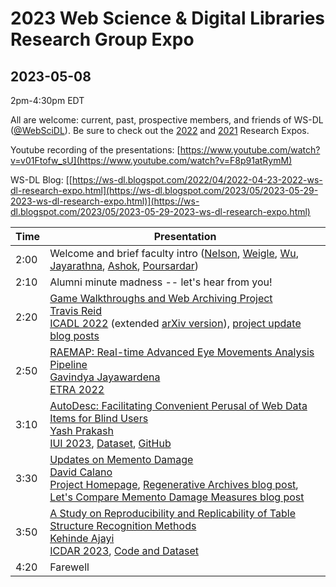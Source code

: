 # 2023 Web Science &amp; Digital Libraries Research Group Expo
## 2023-05-08

2pm-4:30pm EDT

All are welcome: current, past, prospective members, and friends of WS-DL ([@WebSciDL](https://twitter.com/WebSciDL)).  Be sure to check out the [2022](https://github.com/oduwsdl/2022-research-expo/) and [2021](https://github.com/oduwsdl/2021-research-expo/) Research Expos.

Youtube recording of the presentations: [https://www.youtube.com/watch?v=v01Ftofw_sU](https://www.youtube.com/watch?v=F8p91atRymM)

WS-DL Blog: [[https://ws-dl.blogspot.com/2022/04/2022-04-23-2022-ws-dl-research-expo.html](https://ws-dl.blogspot.com/2023/05/2023-05-29-2023-ws-dl-research-expo.html)](https://ws-dl.blogspot.com/2023/05/2023-05-29-2023-ws-dl-research-expo.html)

| Time  | Presentation |
| --- | --- |
| 2:00  | Welcome and brief faculty intro ([Nelson](https://twitter.com/phonedude_mln), [Weigle](https://twitter.com/weiglemc), [Wu](https://twitter.com/fanchyna), [Jayarathna](https://twitter.com/openmaze), [Ashok](https://twitter.com/vikas_daveb), [Poursardar](https://twitter.com/Faryane))  |
| 2:10 | Alumni minute madness -- let's hear from you! |
| 2:20  | [Game Walkthroughs and Web Archiving Project](https://docs.google.com/presentation/d/1IsyRSi3WndeNOUUc4mydgpLA25TAgHUxJzsHcmN6EVE/edit?usp=sharing) <br>[Travis Reid](https://twitter.com/TReid803) <br> [ICADL 2022](https://link.springer.com/chapter/10.1007/978-3-031-21756-2_31) (extended [arXiv version](https://arxiv.org/abs/2211.02188)), [project update blog posts](https://netpreserveblog.wordpress.com/tag/game-walkthroughs/) |
| 2:50 | [RAEMAP: Real-time Advanced Eye Movements Analysis Pipeline](https://docs.google.com/presentation/d/1wfT_HtFVF1uz4glpOoUL-LqrrFSmK08K8WXR4HA-YDI/edit?usp=sharing) <br> [Gavindya Jayawardena](https://twitter.com/gavindya2) <br> [ETRA 2022](https://doi.org/10.1145/3517031.3532196)|
| 3:10 | [AutoDesc: Facilitating Convenient Perusal of Web Data Items for Blind Users](https://docs.google.com/presentation/d/1-SwOljcZH-jWQJgPdF803LkNd07rVKOF/edit?usp=sharing&ouid=113586926287350834421&rtpof=true&sd=true) <br> [Yash Prakash](https://twitter.com/LunaticBugbear) <br> [IUI 2023](https://doi.org/10.1145/3581641.3584049), [Dataset](https://github.com/accessodu/dataset_repository), [GitHub](https://github.com/accessodu/code_repository)
| 3:30 | [Updates on Memento Damage](https://docs.google.com/presentation/d/1xnjSWV0txLIeYMsIlsfL_CBLK7KDHj5IOInbFKz5Ajw/present) <br> [David Calano](https://twitter.com/lifefromalaptop) <br> [Project Homepage](https://memento-damage.cs.odu.edu/), [Regenerative Archives blog post](https://ws-dl.blogspot.com/2023/05/regenerative-archives.html), [Let's Compare Memento Damage Measures blog post](https://ws-dl.blogspot.com/2018/09/2018-09-03-lets-compare-memento-damage.html) |
| 3:50 | [A Study on Reproducibility and Replicability of Table Structure Recognition Methods](https://docs.google.com/presentation/d/1KT_VtAEu7mpUit2_P1IbAjuWeEyo4UiW/edit?usp=sharing&ouid=107061997231366301548&rtpof=true&sd=true) <br> [Kehinde Ajayi](https://twitter.com/AjayiKehindep) <br> [ICDAR 2023](https://arxiv.org/abs/2304.10439), [Code and Dataset](https://codeocean.com/capsule/6680116/tree) |
| 4:20 | Farewell | 

